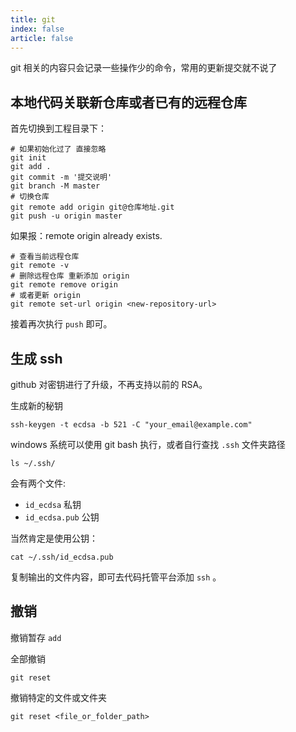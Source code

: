 ```yaml
---
title: git
index: false
article: false
---
```


git 相关的内容只会记录一些操作少的命令，常用的更新提交就不说了

## 本地代码关联新仓库或者已有的远程仓库

首先切换到工程目录下：

```shell
# 如果初始化过了 直接忽略
git init
git add .
git commit -m '提交说明'
git branch -M master
# 切换仓库
git remote add origin git@仓库地址.git
git push -u origin master
```

如果报：remote origin already exists.

```shell
# 查看当前远程仓库
git remote -v
# 删除远程仓库 重新添加 origin
git remote remove origin
# 或者更新 origin
git remote set-url origin <new-repository-url>
```

接着再次执行 `push` 即可。


## 生成 ssh

github 对密钥进行了升级，不再支持以前的 RSA。

生成新的秘钥

```shell
ssh-keygen -t ecdsa -b 521 -C "your_email@example.com"
```

windows 系统可以使用 git bash 执行，或者自行查找 `.ssh` 文件夹路径

```shell
ls ~/.ssh/
```

会有两个文件:

- `id_ecdsa` 私钥
- `id_ecdsa.pub` 公钥

当然肯定是使用公钥：

```shell
cat ~/.ssh/id_ecdsa.pub
```

复制输出的文件内容，即可去代码托管平台添加 `ssh` 。

## 撤销

撤销暂存 `add`

全部撤销

```shell
git reset
```

撤销特定的文件或文件夹

```shell
git reset <file_or_folder_path>
```
